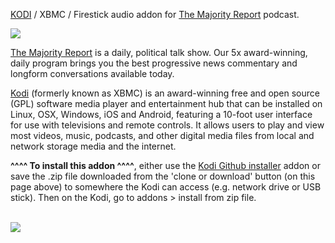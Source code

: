 <a href="kodi.tv">KODI<a> / XBMC / Firestick audio addon for <a href="https://majorityreportradio.com/">The Majority Report</a> podcast.<br>

<img src="https://ssl-static.libsyn.com/p/assets/1/3/4/4/1344eaff36bc74aa/Majority.fm_face_1400_best_copy.jpg"><br>

<a href="https://majorityreportradio.com/">The Majority Report</a> is a daily, political talk show. Our 5x award-winning, daily program brings you the best progressive news commentary and longform conversations available today.<br>

<a href="www.kodi.tv">Kodi</a> (formerly known as XBMC) is an award-winning free and open source (GPL) software media player and entertainment hub that can be installed on Linux, OSX, Windows, iOS and Android, featuring a 10-foot user interface for use with televisions and remote controls. It allows users to play and view most videos, music, podcasts, and other digital media files from local and network storage media and the internet.<br>

<b>^^^^ To install this addon ^^^^</b>, either use the <a href="https://www.tvaddons.co/github-browser-kodi/">Kodi Github installer</a> addon or save the .zip file downloaded from the 'clone or download' button (on this page above) to somewhere the Kodi can access (e.g. network drive or USB stick). Then on the Kodi, go to addons > install from zip file.<br>

<br><a href="http://www.kodi.tv"><img src="https://kodi.tv/sites/default/files/page/field_image/about--devices.jpg">
